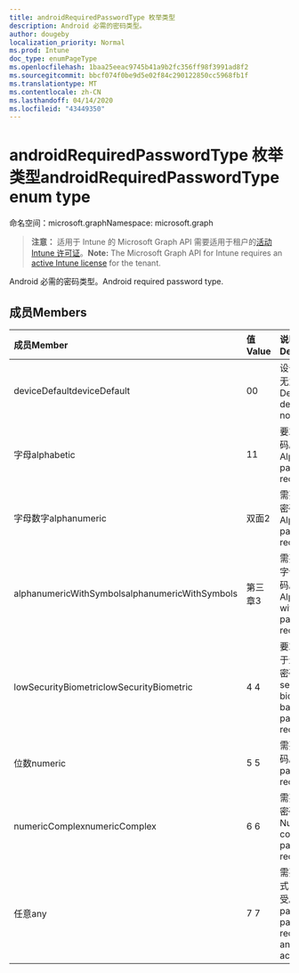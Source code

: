 ```yaml
---
title: androidRequiredPasswordType 枚举类型
description: Android 必需的密码类型。
author: dougeby
localization_priority: Normal
ms.prod: Intune
doc_type: enumPageType
ms.openlocfilehash: 1baa25eeac9745b41a9b2fc356ff98f3991ad8f2
ms.sourcegitcommit: bbcf074f0be9d5e02f84c290122850cc5968fb1f
ms.translationtype: MT
ms.contentlocale: zh-CN
ms.lasthandoff: 04/14/2020
ms.locfileid: "43449350"
---
```

# <a name="androidrequiredpasswordtype-enum-type"></a><span data-ttu-id="20552-103">androidRequiredPasswordType 枚举类型</span><span class="sxs-lookup"><span data-stu-id="20552-103">androidRequiredPasswordType enum type</span></span>

<span data-ttu-id="20552-104">命名空间：microsoft.graph</span><span class="sxs-lookup"><span data-stu-id="20552-104">Namespace: microsoft.graph</span></span>

> <span data-ttu-id="20552-105">**注意：** 适用于 Intune 的 Microsoft Graph API 需要适用于租户的[活动 Intune 许可证](https://go.microsoft.com/fwlink/?linkid=839381)。</span><span class="sxs-lookup"><span data-stu-id="20552-105">**Note:** The Microsoft Graph API for Intune requires an [active Intune license](https://go.microsoft.com/fwlink/?linkid=839381) for the tenant.</span></span>

<span data-ttu-id="20552-106">Android 必需的密码类型。</span><span class="sxs-lookup"><span data-stu-id="20552-106">Android required password type.</span></span>

## <a name="members"></a><span data-ttu-id="20552-107">成员</span><span class="sxs-lookup"><span data-stu-id="20552-107">Members</span></span>
|<span data-ttu-id="20552-108">成员</span><span class="sxs-lookup"><span data-stu-id="20552-108">Member</span></span>|<span data-ttu-id="20552-109">值</span><span class="sxs-lookup"><span data-stu-id="20552-109">Value</span></span>|<span data-ttu-id="20552-110">说明</span><span class="sxs-lookup"><span data-stu-id="20552-110">Description</span></span>|
|:---|:---|:---|
|<span data-ttu-id="20552-111">deviceDefault</span><span class="sxs-lookup"><span data-stu-id="20552-111">deviceDefault</span></span>|<span data-ttu-id="20552-112">0</span><span class="sxs-lookup"><span data-stu-id="20552-112">0</span></span>|<span data-ttu-id="20552-113">设备默认值，无意向。</span><span class="sxs-lookup"><span data-stu-id="20552-113">Device default value, no intent.</span></span>|
|<span data-ttu-id="20552-114">字母</span><span class="sxs-lookup"><span data-stu-id="20552-114">alphabetic</span></span>|<span data-ttu-id="20552-115">1</span><span class="sxs-lookup"><span data-stu-id="20552-115">1</span></span>|<span data-ttu-id="20552-116">要求字母密码。</span><span class="sxs-lookup"><span data-stu-id="20552-116">Alphabetic password required.</span></span>|
|<span data-ttu-id="20552-117">字母数字</span><span class="sxs-lookup"><span data-stu-id="20552-117">alphanumeric</span></span>|<span data-ttu-id="20552-118">双面</span><span class="sxs-lookup"><span data-stu-id="20552-118">2</span></span>|<span data-ttu-id="20552-119">需要字母数字密码。</span><span class="sxs-lookup"><span data-stu-id="20552-119">Alphanumeric password required.</span></span>|
|<span data-ttu-id="20552-120">alphanumericWithSymbols</span><span class="sxs-lookup"><span data-stu-id="20552-120">alphanumericWithSymbols</span></span>|<span data-ttu-id="20552-121">第三章</span><span class="sxs-lookup"><span data-stu-id="20552-121">3</span></span>|<span data-ttu-id="20552-122">需要带符号的字母数字密码。</span><span class="sxs-lookup"><span data-stu-id="20552-122">Alphanumeric with symbols password required.</span></span>|
|<span data-ttu-id="20552-123">lowSecurityBiometric</span><span class="sxs-lookup"><span data-stu-id="20552-123">lowSecurityBiometric</span></span>|<span data-ttu-id="20552-124">4 </span><span class="sxs-lookup"><span data-stu-id="20552-124">4</span></span>|<span data-ttu-id="20552-125">要求低安全基于生物特征的密码。</span><span class="sxs-lookup"><span data-stu-id="20552-125">Low security biometrics based password required.</span></span>|
|<span data-ttu-id="20552-126">位数</span><span class="sxs-lookup"><span data-stu-id="20552-126">numeric</span></span>|<span data-ttu-id="20552-127">5 </span><span class="sxs-lookup"><span data-stu-id="20552-127">5</span></span>|<span data-ttu-id="20552-128">需要数字密码。</span><span class="sxs-lookup"><span data-stu-id="20552-128">Numeric password required.</span></span>|
|<span data-ttu-id="20552-129">numericComplex</span><span class="sxs-lookup"><span data-stu-id="20552-129">numericComplex</span></span>|<span data-ttu-id="20552-130">6 </span><span class="sxs-lookup"><span data-stu-id="20552-130">6</span></span>|<span data-ttu-id="20552-131">需要数字复杂密码。</span><span class="sxs-lookup"><span data-stu-id="20552-131">Numeric complex password required.</span></span>|
|<span data-ttu-id="20552-132">任意</span><span class="sxs-lookup"><span data-stu-id="20552-132">any</span></span>|<span data-ttu-id="20552-133">7 </span><span class="sxs-lookup"><span data-stu-id="20552-133">7</span></span>|<span data-ttu-id="20552-134">需要密码或模式，可以接受。</span><span class="sxs-lookup"><span data-stu-id="20552-134">A password or pattern is required, and any is acceptable.</span></span>|







